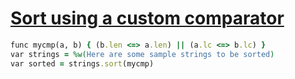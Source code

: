 [1]: http://rosettacode.org/wiki/Sort_using_a_custom_comparator

# [Sort using a custom comparator][1]

```ruby
func mycmp(a, b) { (b.len <=> a.len) || (a.lc <=> b.lc) }
var strings = %w(Here are some sample strings to be sorted)
var sorted = strings.sort(mycmp)
```
